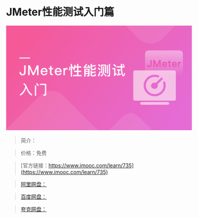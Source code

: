 # JMeter性能测试入门篇

![img](../../assets/5fe442f50001882505400304.jpg)

> 简介：

> 价格：免费

> [官方链接：https://www.imooc.com/learn/735](https://www.imooc.com/learn/735)

> [阿里网盘：]()

> [百度网盘：]()

> [夸克网盘：]()
